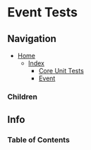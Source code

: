 # Event Tests

## Navigation

* [Home](/README.md)
	* [Index](/docs/Index.md)
		* [Core Unit Tests](/src/CoreUnitTests/README.md)
		* [Event](/src/Core/Event/README.md)

### Children

## Info

### Table of Contents